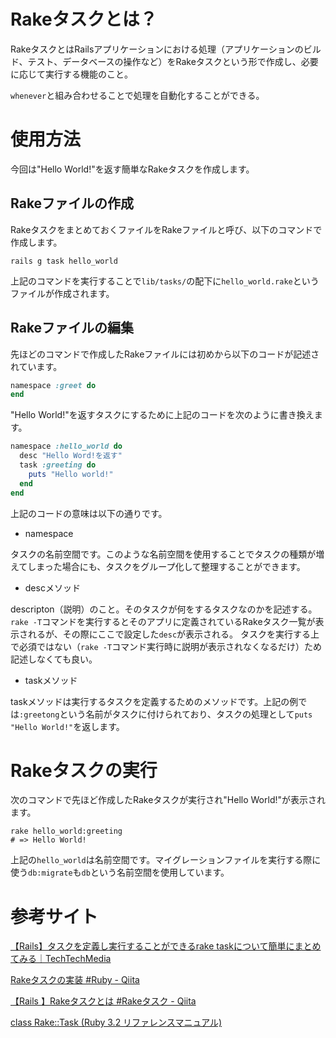 # Rakeタスクとは？

RakeタスクとはRailsアプリケーションにおける処理（アプリケーションのビルド、テスト、データベースの操作など）をRakeタスクという形で作成し、必要に応じて実行する機能のこと。

`whenever`と組み合わせることで処理を自動化することができる。


# 使用方法

今回は"Hello World!"を返す簡単なRakeタスクを作成します。


## Rakeファイルの作成

RakeタスクをまとめておくファイルをRakeファイルと呼び、以下のコマンドで作成します。

```
rails g task hello_world
```

上記のコマンドを実行することで`lib/tasks/`の配下に`hello_world.rake`というファイルが作成されます。


## Rakeファイルの編集

先ほどのコマンドで作成したRakeファイルには初めから以下のコードが記述されています。

```ruby
namespace :greet do
end
```

"Hello World!"を返すタスクにするために上記のコードを次のように書き換えます。

```ruby
namespace :hello_world do
  desc "Hello Word!を返す"
  task :greeting do
    puts "Hello world!"
  end
end
```

上記のコードの意味は以下の通りです。

- namespace

タスクの名前空間です。このような名前空間を使用することでタスクの種類が増えてしまった場合にも、タスクをグループ化して整理することができます。

- descメソッド

descripton（説明）のこと。そのタスクが何をするタスクなのかを記述する。`rake -T`コマンドを実行するとそのアプリに定義されているRakeタスク一覧が表示されるが、その際にここで設定した`desc`が表示される。
タスクを実行する上で必須ではない（`rake -T`コマンド実行時に説明が表示されなくなるだけ）ため記述しなくても良い。

- taskメソッド

taskメソッドは実行するタスクを定義するためのメソッドです。上記の例では`:greetong`という名前がタスクに付けられており、タスクの処理として`puts "Hello World!"`を返します。


# Rakeタスクの実行

次のコマンドで先ほど作成したRakeタスクが実行され"Hello World!"が表示されます。

```
rake hello_world:greeting
# => Hello World!
```

上記の`hello_world`は名前空間です。マイグレーションファイルを実行する際に使う`db:migrate`も`db`という名前空間を使用しています。


# 参考サイト

[【Rails】タスクを定義し実行することができるrake taskについて簡単にまとめてみる｜TechTechMedia](https://techtechmedia.com/rake-task-rails/)

[Rakeタスクの実装 #Ruby - Qiita](https://qiita.com/yoshito410kam/items/26c3c6e519d4990ed739)

[【Rails 】Rakeタスクとは #Rakeタスク - Qiita](https://qiita.com/mmaumtjgj/items/8384b6a26c97965bf047)

[class Rake::Task (Ruby 3.2 リファレンスマニュアル)](https://docs.ruby-lang.org/ja/latest/class/Rake=3a=3aTask.html)
